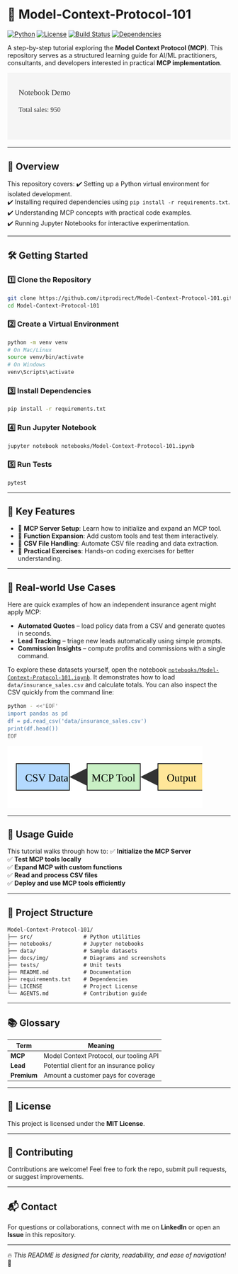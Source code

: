 # 🚀 Model-Context-Protocol-101

[![Python](https://img.shields.io/badge/Python-3.8%2B-blue.svg)](https://www.python.org/)
[![License](https://img.shields.io/badge/License-MIT-green.svg)](https://opensource.org/licenses/MIT)
[![Build Status](https://img.shields.io/github/actions/workflow/status/itprodirect/Model-Context-Protocol-101/ci.yml)](https://github.com/itprodirect/Model-Context-Protocol-101/actions)
[![Dependencies](https://img.shields.io/badge/Dependencies-Updated-brightgreen.svg)](https://github.com/itprodirect/Model-Context-Protocol-101/blob/main/requirements.txt)

A step-by-step tutorial exploring the **Model Context Protocol (MCP)**. This repository serves as a structured learning guide for AI/ML practitioners, consultants, and developers interested in practical **MCP implementation**.

![Notebook demo](docs/img/notebook_screenshot.svg "Screenshot of notebook running a sales example")

---

## 📌 **Overview**
This repository covers:
✔️ Setting up a Python virtual environment for isolated development.  
✔️ Installing required dependencies using `pip install -r requirements.txt`.  
✔️ Understanding MCP concepts with practical code examples.  
✔️ Running Jupyter Notebooks for interactive experimentation.

---

## 🛠️ **Getting Started**
### 1️⃣ **Clone the Repository**
```bash
git clone https://github.com/itprodirect/Model-Context-Protocol-101.git
cd Model-Context-Protocol-101
```

### 2️⃣ **Create a Virtual Environment**
```bash
python -m venv venv
# On Mac/Linux
source venv/bin/activate
# On Windows
venv\Scripts\activate
```

### 3️⃣ **Install Dependencies**
```bash
pip install -r requirements.txt
```

### 4️⃣ **Run Jupyter Notebook**
```bash
jupyter notebook notebooks/Model-Context-Protocol-101.ipynb
```

### 5️⃣ **Run Tests**
```bash
pytest
```

---
## 🔑 Key Features

- 🚀 **MCP Server Setup**: Learn how to initialize and expand an MCP tool.
- 🔧 **Function Expansion**: Add custom tools and test them interactively.
- 📂 **CSV File Handling**: Automate CSV file reading and data extraction.
- 🎯 **Practical Exercises**: Hands-on coding exercises for better understanding.

---
## 🌟 Real-world Use Cases
Here are quick examples of how an independent insurance agent might apply MCP:
- **Automated Quotes** – load policy data from a CSV and generate quotes in seconds.
- **Lead Tracking** – triage new leads automatically using simple prompts.
- **Commission Insights** – compute profits and commissions with a single command.

To explore these datasets yourself, open the notebook
[`notebooks/Model-Context-Protocol-101.ipynb`](notebooks/Model-Context-Protocol-101.ipynb).
It demonstrates how to load `data/insurance_sales.csv` and calculate totals.
You can also inspect the CSV quickly from the command line:

```bash
python - <<'EOF'
import pandas as pd
df = pd.read_csv('data/insurance_sales.csv')
print(df.head())
EOF
```

![MCP flow](docs/img/architecture.svg "CSV data flowing through MCP tools to outputs")

---
## 📖 Usage Guide
This tutorial walks through how to:
✅ **Initialize the MCP Server**  
✅ **Test MCP tools locally**  
✅ **Expand MCP with custom functions**  
✅ **Read and process CSV files**  
✅ **Deploy and use MCP tools efficiently**  

---
## 📂 Project Structure
```
Model-Context-Protocol-101/
├── src/                # Python utilities
├── notebooks/          # Jupyter notebooks
├── data/               # Sample datasets
├── docs/img/           # Diagrams and screenshots
├── tests/              # Unit tests
├── README.md           # Documentation
├── requirements.txt    # Dependencies
├── LICENSE             # Project License
└── AGENTS.md           # Contribution guide
```

---
## 📚 Glossary
| Term    | Meaning                                |
| ------- | -------------------------------------- |
| **MCP** | Model Context Protocol, our tooling API |
| **Lead**| Potential client for an insurance policy|
| **Premium** | Amount a customer pays for coverage |

---
## 📝 License
This project is licensed under the **MIT License**.

---
## 🤝 Contributing
Contributions are welcome! Feel free to fork the repo, submit pull requests, or suggest improvements.

---
## 📬 Contact
For questions or collaborations, connect with me on **LinkedIn** or open an **Issue** in this repository.

---
🔥 *This README is designed for clarity, readability, and ease of navigation!* 🚀
